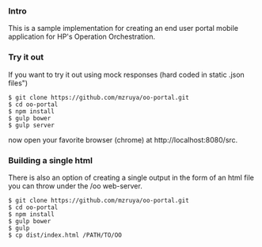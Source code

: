 ### Intro
This is a sample implementation for creating an end user portal mobile application for HP's Operation Orchestration.

### Try it out
If you want to try it out using mock responses (hard coded in static .json files")

```
$ git clone https://github.com/mzruya/oo-portal.git
$ cd oo-portal
$ npm install
$ gulp bower
$ gulp server
```

now open your favorite browser (chrome) at http://localhost:8080/src.

### Building a single html
There is also an option of creating a single output in the form of an html file you can throw under the /oo web-server.
```
$ git clone https://github.com/mzruya/oo-portal.git
$ cd oo-portal
$ npm install
$ gulp bower
$ gulp
$ cp dist/index.html /PATH/TO/OO
```